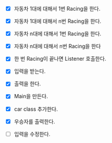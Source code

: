 - [X] 자동차 1대에 대해서 1번 Racing을 한다.
- [X] 자동차 1대에 대해서 n번 Racing을 한다.
- [X] 자동차 n대에 대해서 1번 Racing을 한다.
- [X] 자동차 n대에 대해서 n번 Racing을 한다
- [X] 한 번 Racing이 끝나면 Listener 호출한다.
- [X] 입력을 받는다.
- [X] 출력을 한다.
- [X] Main을 만든다.
- [X] car class 추가한다.
- [X] 우승자를 출력한다.
- [ ] 입력을 수정한다.

